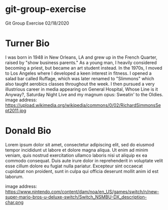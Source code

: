 # git-group-exercise
Git Group Exercise 02/18/2020

# Turner Bio
I was born in 1948 in New Orleans, LA and grew up in the French Quarter, raised by "show business parents."
As a young man, I heavily considered becoming a priest, but became an art student instead.
In the 1970s, I moved to Los Angeles where I developed a keen interest in fitness. 
I opened a salad bar called Ruffage, which was later renamed to "Slimmons" which also taught aerobics classes throughout the week.
I then pursued a very illustrious career in media appearing on General Hospital, Whose Line is it Anyway?, Saturday Night Live and my magnum opus: Sweatin' to the Oldies.
image address: https://upload.wikimedia.org/wikipedia/commons/0/02/RichardSimmonsSept2011.jpg

# Donald Bio
Lorem ipsum dolor sit amet, consectetur adipiscing elit, sed do eiusmod tempor incididunt ut labore et dolore magna aliqua. Ut enim ad minim veniam, quis nostrud exercitation ullamco laboris nisi ut aliquip ex ea commodo consequat. Duis aute irure dolor in reprehenderit in voluptate velit esse cillum dolore eu fugiat nulla pariatur. Excepteur sint occaecat cupidatat non proident, sunt in culpa qui officia deserunt mollit anim id est laborum.

image address: https://www.nintendo.com/content/dam/noa/en_US/games/switch/n/new-super-mario-bros-u-deluxe-switch/Switch_NSMBU-DX_description-char.png

